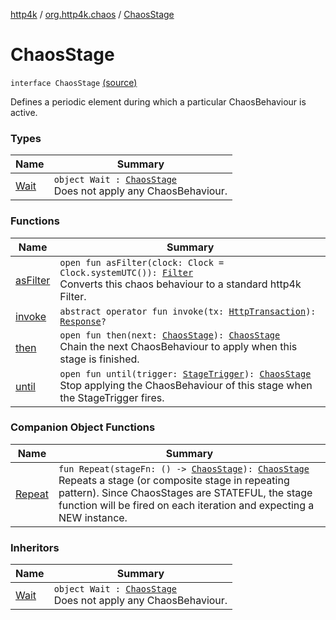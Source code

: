 [http4k](../../index.md) / [org.http4k.chaos](../index.md) / [ChaosStage](./index.md)

# ChaosStage

`interface ChaosStage` [(source)](https://github.com/http4k/http4k/blob/master/http4k-testing-chaos/src/main/kotlin/org/http4k/chaos/ChaosStage.kt#L14)

Defines a periodic element during which a particular ChaosBehaviour is active.

### Types

| Name | Summary |
|---|---|
| [Wait](-wait/index.md) | `object Wait : `[`ChaosStage`](./index.md)<br>Does not apply any ChaosBehaviour. |

### Functions

| Name | Summary |
|---|---|
| [asFilter](as-filter.md) | `open fun asFilter(clock: Clock = Clock.systemUTC()): `[`Filter`](../../org.http4k.core/-filter/index.md)<br>Converts this chaos behaviour to a standard http4k Filter. |
| [invoke](invoke.md) | `abstract operator fun invoke(tx: `[`HttpTransaction`](../../org.http4k.core/-http-transaction/index.md)`): `[`Response`](../../org.http4k.core/-response/index.md)`?` |
| [then](then.md) | `open fun then(next: `[`ChaosStage`](./index.md)`): `[`ChaosStage`](./index.md)<br>Chain the next ChaosBehaviour to apply when this stage is finished. |
| [until](until.md) | `open fun until(trigger: `[`StageTrigger`](../-stage-trigger.md)`): `[`ChaosStage`](./index.md)<br>Stop applying the ChaosBehaviour of this stage when the StageTrigger fires. |

### Companion Object Functions

| Name | Summary |
|---|---|
| [Repeat](-repeat.md) | `fun Repeat(stageFn: () -> `[`ChaosStage`](./index.md)`): `[`ChaosStage`](./index.md)<br>Repeats a stage (or composite stage in repeating pattern). Since ChaosStages are STATEFUL, the stage function will be fired on each iteration and expecting a NEW instance. |

### Inheritors

| Name | Summary |
|---|---|
| [Wait](-wait/index.md) | `object Wait : `[`ChaosStage`](./index.md)<br>Does not apply any ChaosBehaviour. |
